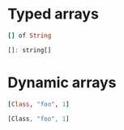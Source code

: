 # Typed arrays

```rb
[] of String
```

```js
[]: string[]
```

# Dynamic arrays

```rb
[Class, "foo", 1]
```

```js
[Class, "foo", 1]
```
